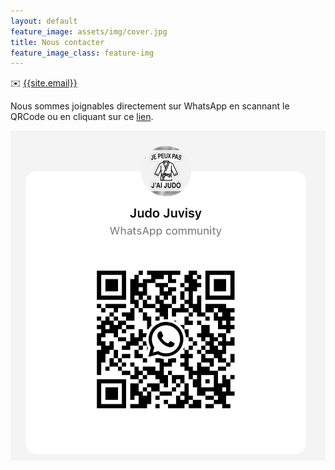 ```yaml
---
layout: default
feature_image: assets/img/cover.jpg
title: Nous contacter
feature_image_class: feature-img
---
```


✉️ [{{site.email}}](mailto:{{site.email}})

Nous sommes joignables directement sur WhatsApp en scannant le QRCode ou en cliquant sur ce [lien](https://chat.whatsapp.com/JWRQ5h7vFeD1V6rXQImvNJ).

![whatsapp](./assets/img/qrcode.png)